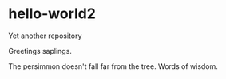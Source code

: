 # hello-world2
Yet another repository

Greetings saplings.

The persimmon doesn't fall far from the tree.
Words of wisdom.
